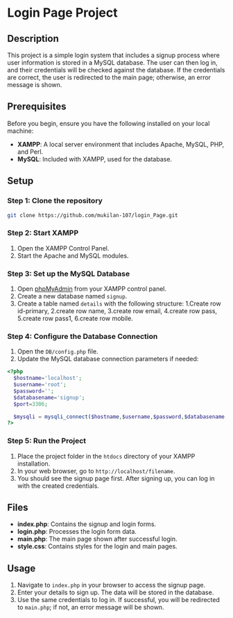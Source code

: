 # Login Page Project

## Description

This project is a simple login system that includes a signup process where user information is stored in a MySQL database. The user can then log in, and their credentials will be checked against the database. If the credentials are correct, the user is redirected to the main page; otherwise, an error message is shown.

## Prerequisites

Before you begin, ensure you have the following installed on your local machine:
- **XAMPP**: A local server environment that includes Apache, MySQL, PHP, and Perl.
- **MySQL**: Included with XAMPP, used for the database.

## Setup

### Step 1: Clone the repository

```bash
git clone https://github.com/mukilan-107/login_Page.git
```

### Step 2: Start XAMPP

1. Open the XAMPP Control Panel.
2. Start the Apache and MySQL modules.

### Step 3: Set up the MySQL Database

1. Open [phpMyAdmin](http://localhost/phpmyadmin/) from your XAMPP control panel.
2. Create a new database named `signup`.
3. Create a table named `details` with the following structure:
   1.Create row id-primary,
   2.create row name,
   3.create row email,
   4.create row pass,
   5.create row pass1,
   6.create row mobile.

### Step 4: Configure the Database Connection

1. Open the `DB/config.php` file.
2. Update the MySQL database connection parameters if needed:

```php
<?php
  $hostname='localhost';
  $username='root';
  $password='';
  $databasename='signup';
  $port=3306;

  $mysqli = mysqli_connect($hostname,$username,$password,$databasename,$port);
?>
```

### Step 5: Run the Project

1. Place the project folder in the `htdocs` directory of your XAMPP installation.
2. In your web browser, go to `http://localhost/filename`.
3. You should see the signup page first. After signing up, you can log in with the created credentials.

## Files

- **index.php**: Contains the signup and login forms.
- **login.php**: Processes the login form data.
- **main.php**: The main page shown after successful login.
- **style.css**: Contains styles for the login and main pages.

## Usage

1. Navigate to `index.php` in your browser to access the signup page.
2. Enter your details to sign up. The data will be stored in the database.
3. Use the same credentials to log in. If successful, you will be redirected to `main.php`; if not, an error message will be shown.
